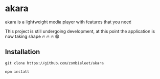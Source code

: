 # akara
akara is a lightweight media player with features that you need

This project is still undergoing development, at this point the application is now taking shape :fire: :fire: :fire: :grin:

## Installation

`git clone https://github.com/zombieleet/akara`

`npm install`
